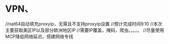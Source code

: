# VPN、
//nat64自动填充proxyip，无需且不支持proxyip设置
//预计完成时间9.10
//本次主要获取美区IP以及部分欧洲地区IP
//需要IP覆盖，掩码，爬虫。。。。。
//尽量使用MCP降低网络延迟，搭建网络专线
